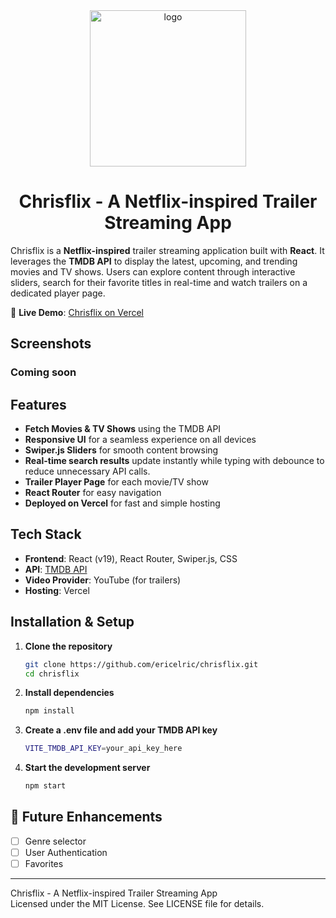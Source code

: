 
<div align="center" dir="auto">
   <a href="https://chrisflix-react.vercel.app" rel="nofollow"><img width="250" alt="logo" src="https://github.com/user-attachments/assets/f2260462-9b10-41b1-a8d8-ae008dd332e7"></a><br>
</div>

<h1 align="center">Chrisflix - A Netflix-inspired Trailer Streaming App</h1>
 
Chrisflix is a **Netflix-inspired** trailer streaming application built with **React**. It leverages the **TMDB API** to display the latest, upcoming, and trending movies and TV shows. Users can explore content through interactive sliders, search for their favorite titles in real-time and watch trailers on a dedicated player page.

🚀 **Live Demo**: [Chrisflix on Vercel](https://chrisflix-react.vercel.app/)

## Screenshots

### Coming soon

## Features

- **Fetch Movies & TV Shows** using the TMDB API
- **Responsive UI** for a seamless experience on all devices
- **Swiper.js Sliders** for smooth content browsing
- **Real-time search results** update instantly while typing with debounce to reduce unnecessary API calls.
- **Trailer Player Page** for each movie/TV show
- **React Router** for easy navigation
- **Deployed on Vercel** for fast and simple hosting

## Tech Stack

- **Frontend**: React (v19), React Router, Swiper.js, CSS
- **API**: [TMDB API](https://www.themoviedb.org/)
- **Video Provider**: YouTube (for trailers)
- **Hosting**: Vercel

## Installation & Setup

1. **Clone the repository**

    ```sh
    git clone https://github.com/ericelric/chrisflix.git
    cd chrisflix
    ```

2. **Install dependencies**

    ```sh
    npm install
    ```

3. **Create a .env file and add your TMDB API key**

    ```sh
    VITE_TMDB_API_KEY=your_api_key_here
    ```

4. **Start the development server**

    ```sh
    npm start
    ```

## 📌 Future Enhancements

- [ ] Genre selector
- [ ] User Authentication
- [ ] Favorites

---
Chrisflix - A Netflix-inspired Trailer Streaming App<br>
Licensed under the MIT License. See LICENSE file for details.
